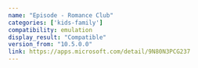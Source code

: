 ```yaml
---
name: "Episode - Romance Club"
categories: ['kids-family']
compatibility: emulation
display_result: "Compatible"
version_from: "10.5.0.0"
link: https://apps.microsoft.com/detail/9N80N3PCG237
---
```

